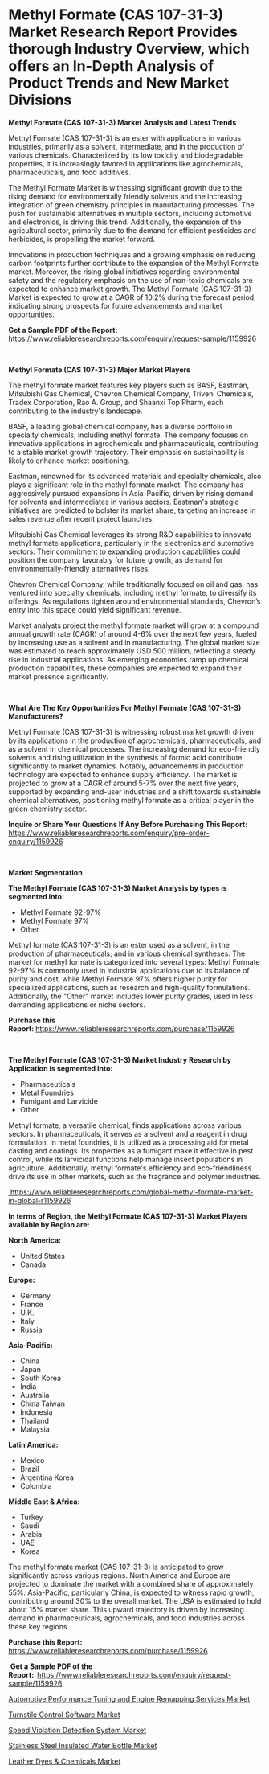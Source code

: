 <p><h1>Methyl Formate (CAS 107-31-3) Market Research Report Provides thorough Industry Overview, which offers an In-Depth Analysis of Product Trends and New Market Divisions</h1></p><p><strong>Methyl Formate (CAS 107-31-3) Market Analysis and Latest Trends</strong></p>
<p><p>Methyl Formate (CAS 107-31-3) is an ester with applications in various industries, primarily as a solvent, intermediate, and in the production of various chemicals. Characterized by its low toxicity and biodegradable properties, it is increasingly favored in applications like agrochemicals, pharmaceuticals, and food additives. </p><p>The Methyl Formate Market is witnessing significant growth due to the rising demand for environmentally friendly solvents and the increasing integration of green chemistry principles in manufacturing processes. The push for sustainable alternatives in multiple sectors, including automotive and electronics, is driving this trend. Additionally, the expansion of the agricultural sector, primarily due to the demand for efficient pesticides and herbicides, is propelling the market forward.</p><p>Innovations in production techniques and a growing emphasis on reducing carbon footprints further contribute to the expansion of the Methyl Formate market. Moreover, the rising global initiatives regarding environmental safety and the regulatory emphasis on the use of non-toxic chemicals are expected to enhance market growth. The Methyl Formate (CAS 107-31-3) Market is expected to grow at a CAGR of 10.2% during the forecast period, indicating strong prospects for future advancements and market opportunities.</p></p>
<p><strong>Get a Sample PDF of the Report:&nbsp;</strong> <a href="https://www.reliableresearchreports.com/enquiry/request-sample/1159926?utm_campaign=9&utm_medium=2&utm_source=Github&utm_content=ia&utm_term=05122024&utm_id=methyl-formate-cas-107-31-3">https://www.reliableresearchreports.com/enquiry/request-sample/1159926</a></p>
<p>&nbsp;</p>
<p><strong>Methyl Formate (CAS 107-31-3) Major Market Players</strong></p>
<p><p>The methyl formate market features key players such as BASF, Eastman, Mitsubishi Gas Chemical, Chevron Chemical Company, Triveni Chemicals, Tradex Corporation, Rao A. Group, and Shaanxi Top Pharm, each contributing to the industry's landscape.</p><p>BASF, a leading global chemical company, has a diverse portfolio in specialty chemicals, including methyl formate. The company focuses on innovative applications in agrochemicals and pharmaceuticals, contributing to a stable market growth trajectory. Their emphasis on sustainability is likely to enhance market positioning.</p><p>Eastman, renowned for its advanced materials and specialty chemicals, also plays a significant role in the methyl formate market. The company has aggressively pursued expansions in Asia-Pacific, driven by rising demand for solvents and intermediates in various sectors. Eastman's strategic initiatives are predicted to bolster its market share, targeting an increase in sales revenue after recent project launches.</p><p>Mitsubishi Gas Chemical leverages its strong R&D capabilities to innovate methyl formate applications, particularly in the electronics and automotive sectors. Their commitment to expanding production capabilities could position the company favorably for future growth, as demand for environmentally-friendly alternatives rises.</p><p>Chevron Chemical Company, while traditionally focused on oil and gas, has ventured into specialty chemicals, including methyl formate, to diversify its offerings. As regulations tighten around environmental standards, Chevron’s entry into this space could yield significant revenue.</p><p>Market analysts project the methyl formate market will grow at a compound annual growth rate (CAGR) of around 4-6% over the next few years, fueled by increasing use as a solvent and in manufacturing. The global market size was estimated to reach approximately USD 500 million, reflecting a steady rise in industrial applications. As emerging economies ramp up chemical production capabilities, these companies are expected to expand their market presence significantly.</p></p>
<p>&nbsp;</p>
<p><strong>What Are The Key Opportunities For Methyl Formate (CAS 107-31-3) Manufacturers?</strong></p>
<p><p>Methyl Formate (CAS 107-31-3) is witnessing robust market growth driven by its applications in the production of agrochemicals, pharmaceuticals, and as a solvent in chemical processes. The increasing demand for eco-friendly solvents and rising utilization in the synthesis of formic acid contribute significantly to market dynamics. Notably, advancements in production technology are expected to enhance supply efficiency. The market is projected to grow at a CAGR of around 5-7% over the next five years, supported by expanding end-user industries and a shift towards sustainable chemical alternatives, positioning methyl formate as a critical player in the green chemistry sector.</p></p>
<p><strong>Inquire or Share Your Questions If Any Before Purchasing This Report:</strong> <a href="https://www.reliableresearchreports.com/enquiry/pre-order-enquiry/1159926?utm_campaign=9&utm_medium=2&utm_source=Github&utm_content=ia&utm_term=05122024&utm_id=methyl-formate-cas-107-31-3">https://www.reliableresearchreports.com/enquiry/pre-order-enquiry/1159926</a></p>
<p>&nbsp;</p>
<p><strong>Market Segmentation</strong></p>
<p><strong>The Methyl Formate (CAS 107-31-3) Market Analysis by types is segmented into:</strong></p>
<p><ul><li>Methyl Formate 92-97%</li><li>Methyl Formate 97%</li><li>Other</li></ul></p>
<p><p>Methyl formate (CAS 107-31-3) is an ester used as a solvent, in the production of pharmaceuticals, and in various chemical syntheses. The market for methyl formate is categorized into several types: Methyl Formate 92-97% is commonly used in industrial applications due to its balance of purity and cost, while Methyl Formate 97% offers higher purity for specialized applications, such as research and high-quality formulations. Additionally, the "Other" market includes lower purity grades, used in less demanding applications or niche sectors.</p></p>
<p><strong>Purchase this Report:&nbsp;</strong><a href="https://www.reliableresearchreports.com/purchase/1159926?utm_campaign=9&utm_medium=2&utm_source=Github&utm_content=ia&utm_term=05122024&utm_id=methyl-formate-cas-107-31-3">https://www.reliableresearchreports.com/purchase/1159926</a></p>
<p>&nbsp;</p>
<p><strong>The Methyl Formate (CAS 107-31-3) Market Industry Research by Application is segmented into:</strong></p>
<p><ul><li>Pharmaceuticals</li><li>Metal Foundries</li><li>Fumigant and Larvicide</li><li>Other</li></ul></p>
<p><p>Methyl formate, a versatile chemical, finds applications across various sectors. In pharmaceuticals, it serves as a solvent and a reagent in drug formulation. In metal foundries, it is utilized as a processing aid for metal casting and coatings. Its properties as a fumigant make it effective in pest control, while its larvicidal functions help manage insect populations in agriculture. Additionally, methyl formate's efficiency and eco-friendliness drive its use in other markets, such as the fragrance and polymer industries.</p></p>
<p><a href="https://www.reliableresearchreports.com/global-methyl-formate-market-in-global-r1159926?utm_campaign=9&utm_medium=2&utm_source=Github&utm_content=ia&utm_term=05122024&utm_id=methyl-formate-cas-107-31-3">&nbsp;https://www.reliableresearchreports.com/global-methyl-formate-market-in-global-r1159926</a></p>
<p><strong>In terms of Region, the Methyl Formate (CAS 107-31-3) Market Players available by Region are:</strong></p>
<p>
    <p> <strong> North America: </strong>
        <ul>
            <li>United States</li>
            <li>Canada</li>
        </ul>
        </p> 
    <p> <strong> Europe: </strong>
        <ul>
            <li>Germany</li>
            <li>France</li>
            <li>U.K.</li>
            <li>Italy</li>
            <li>Russia</li>
        </ul>
        </p> 
    <p> <strong> Asia-Pacific: </strong>
        <ul>
            <li>China</li>
            <li>Japan</li>
            <li>South Korea</li>
            <li>India</li>
            <li>Australia</li>
            <li>China Taiwan</li>
            <li>Indonesia</li>
            <li>Thailand</li>
            <li>Malaysia</li>
        </ul>
        </p> 
    <p> <strong> Latin America: </strong>
        <ul>
            <li>Mexico</li>
            <li>Brazil</li>
            <li>Argentina Korea</li>
            <li>Colombia</li>
        </ul>
        </p> 
    <p> <strong> Middle East & Africa: </strong>
        <ul>
            <li>Turkey</li>
            <li>Saudi</li>
            <li>Arabia</li>
            <li>UAE</li>
            <li>Korea</li>
        </ul>
    </p>
    </p>
<p><p>The methyl formate market (CAS 107-31-3) is anticipated to grow significantly across various regions. North America and Europe are projected to dominate the market with a combined share of approximately 55%. Asia-Pacific, particularly China, is expected to witness rapid growth, contributing around 30% to the overall market. The USA is estimated to hold about 15% market share. This upward trajectory is driven by increasing demand in pharmaceuticals, agrochemicals, and food industries across these key regions.</p></p>
<p><strong>Purchase this Report: </strong><a href="https://www.reliableresearchreports.com/purchase/1159926?utm_campaign=9&utm_medium=2&utm_source=Github&utm_content=ia&utm_term=05122024&utm_id=methyl-formate-cas-107-31-3">https://www.reliableresearchreports.com/purchase/1159926</a></p>
<p>&nbsp;<strong>Get a Sample PDF of the Report:&nbsp;&nbsp;</strong><a href="https://www.reliableresearchreports.com/enquiry/request-sample/1159926?utm_campaign=9&utm_medium=2&utm_source=Github&utm_content=ia&utm_term=05122024&utm_id=methyl-formate-cas-107-31-3">https://www.reliableresearchreports.com/enquiry/request-sample/1159926</a></p>
<p><strong></strong></p>
<p><p><a href="https://www.linkedin.com/pulse/automotive-insight-dial-hexdf?utm_campaign=9&utm_medium=2&utm_source=Github&utm_content=ia&utm_term=05122024&utm_id=methyl-formate-cas-107-31-3">Automotive Performance Tuning and Engine Remapping Services Market</a></p><p><a href="https://issuu.com/reportprime-2/docs/turnstile-control-software-market-size-2030.pptx?utm_campaign=9&utm_medium=2&utm_source=Github&utm_content=ia&utm_term=05122024&utm_id=methyl-formate-cas-107-31-3">Turnstile Control Software Market</a></p><p><a href="https://issuu.com/reportprime-2/docs/speed-violation-detection-system-market-size-2030.?utm_campaign=9&utm_medium=2&utm_source=Github&utm_content=ia&utm_term=05122024&utm_id=methyl-formate-cas-107-31-3">Speed Violation Detection System Market</a></p><p><a href="https://www.linkedin.com/pulse/compreh-proposis-fbaif?utm_campaign=9&utm_medium=2&utm_source=Github&utm_content=ia&utm_term=05122024&utm_id=methyl-formate-cas-107-31-3">Stainless Steel Insulated Water Bottle Market</a></p><p><a href="https://github.com/AfsanaMia652/Market-Research-Report-List-1/blob/main/leather-dyes-chemicals-market.md?utm_campaign=9&utm_medium=2&utm_source=Github&utm_content=ia&utm_term=05122024&utm_id=methyl-formate-cas-107-31-3">Leather Dyes & Chemicals Market</a></p></p>